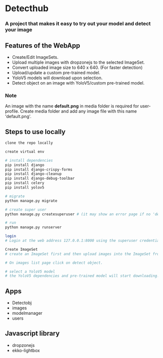 # Detecthub

### A project that makes it easy to try out your model and detect your image

## Features of the WebApp

- Create/Edit ImageSets.
- Upload multiple images with dropzonejs to the selected ImageSet.
- Convert uploaded image size to 640 x 640. (For faster detection)
- Upload/update a custom pre-trained model.
- YoloV5 models will download upon selection. 
- Detect object on an image with YoloV5/custom pre-trained model.

### Note

An image with the name **default.png** in media folder is required for user-profile. Create media folder and add any image file with this name 'default.png'.

## Steps to use locally

```bash
clone the repo locally

create virtual env 

# install dependencies
pip install django
pip install django-crispy-forms
pip install django-cleanup
pip install django-debug-toolbar
pip install celery
pip install yolov5

# migrate
python manage.py migrate

# create super user
python manage.py createsuperuser # (it may show an error page if no 'default.png' in media folder. See note above.)

# run
python manage.py runserver

login
# Login at the web address 127.0.0.1:8000 using the superuser credentials.

Create ImageSet
# create an ImageSet first and then upload images into the ImageSet from ImageSet detail page.

# On images list page click on detect object.

# select a YoloV5 model
# the YoloV5 dependencies and pre-trained model will start downloading.
```

## Apps

- Detectobj
- images
- modelmanager
- users

## Javascript library

- dropzonejs
- ekko-lightbox
